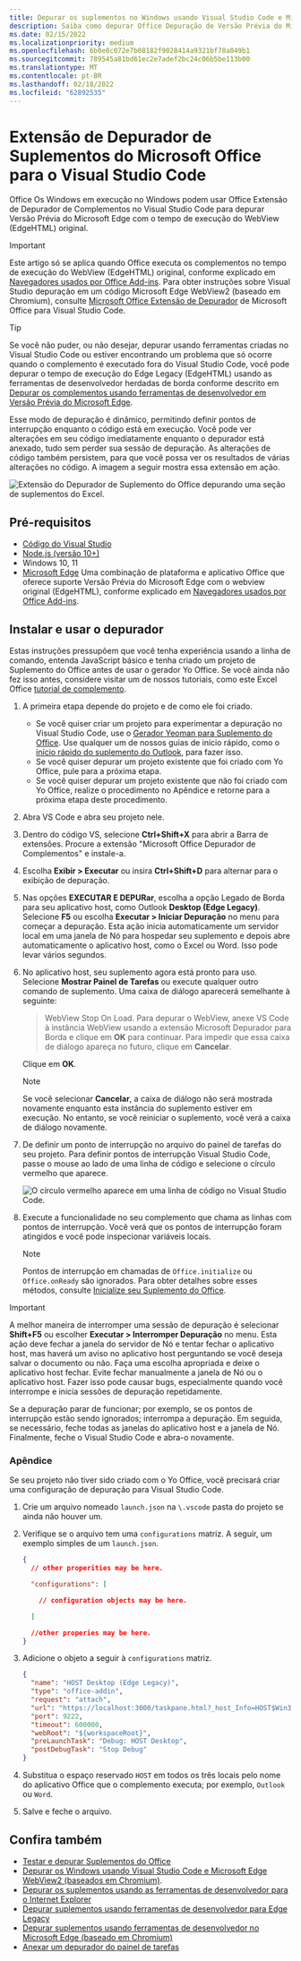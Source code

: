 ```yaml
---
title: Depurar os suplementos no Windows usando Visual Studio Code e Microsoft Edge WebView herdado (EdgeHTML)
description: Saiba como depurar Office Depuração de Versão Prévia do Microsoft Edge Que usam o WebView (EdgeHTML) usando Office Extensão de Depurador de Office no VS Code.
ms.date: 02/15/2022
ms.localizationpriority: medium
ms.openlocfilehash: 6b0e8c072e7b08182f9028414a9321bf78a049b1
ms.sourcegitcommit: 789545a81bd61ec2e7adef2bc24c06b5be113b00
ms.translationtype: MT
ms.contentlocale: pt-BR
ms.lasthandoff: 02/18/2022
ms.locfileid: "62892535"
---
```

# <a name="microsoft-office-add-in-debugger-extension-for-visual-studio-code"></a>Extensão de Depurador de Suplementos do Microsoft Office para o Visual Studio Code

Office Os Windows em execução no Windows podem usar Office Extensão de Depurador de Complementos no Visual Studio Code para depurar Versão Prévia do Microsoft Edge com o tempo de execução do WebView (EdgeHTML) original. 

> [!IMPORTANT]
> Este artigo só se aplica quando Office executa os complementos no tempo de execução do WebView (EdgeHTML) original, conforme explicado em [Navegadores usados por Office Add-ins](../concepts/browsers-used-by-office-web-add-ins.md). Para obter instruções sobre Visual Studio depuração em um código Microsoft Edge WebView2 (baseado em Chromium), consulte [Microsoft Office Extensão de Depurador](debug-desktop-using-edge-chromium.md) de Microsoft Office para Visual Studio Code.

> [!TIP]
> Se você não puder, ou não desejar, depurar usando ferramentas criadas no Visual Studio Code ou estiver encontrando um problema que só ocorre quando o complemento é executado fora do Visual Studio Code, você pode depurar o tempo de execução do Edge Legacy (EdgeHTML) usando as ferramentas de desenvolvedor herdadas de borda conforme descrito em [Depurar os complementos usando ferramentas de desenvolvedor em Versão Prévia do Microsoft Edge](debug-add-ins-using-devtools-edge-legacy.md).

Esse modo de depuração é dinâmico, permitindo definir pontos de interrupção enquanto o código está em execução. Você pode ver alterações em seu código imediatamente enquanto o depurador está anexado, tudo sem perder sua sessão de depuração. As alterações de código também persistem, para que você possa ver os resultados de várias alterações no código. A imagem a seguir mostra essa extensão em ação.

![Extensão do Depurador de Suplemento do Office depurando uma seção de suplementos do Excel.](../images/vs-debugger-extension-for-office-addins.jpg)

## <a name="prerequisites"></a>Pré-requisitos

- [Código do Visual Studio](https://code.visualstudio.com/)
- [Node.js (versão 10+)](https://nodejs.org/)
- Windows 10, 11
- [Microsoft Edge](https://www.microsoft.com/edge) Uma combinação de plataforma e aplicativo Office que oferece suporte Versão Prévia do Microsoft Edge com o webview original (EdgeHTML), conforme explicado em [Navegadores usados por Office Add-ins](../concepts/browsers-used-by-office-web-add-ins.md).

## <a name="install-and-use-the-debugger"></a>Instalar e usar o depurador

Estas instruções pressupõem que você tenha experiência usando a linha de comando, entenda JavaScript básico e tenha criado um projeto de Suplemento do Office antes de usar o gerador Yo Office. Se você ainda não fez isso antes, considere visitar um de nossos tutoriais, como este Excel Office [tutorial de complemento](../tutorials/excel-tutorial.md).

1. A primeira etapa depende do projeto e de como ele foi criado.

   - Se você quiser criar um projeto para experimentar a depuração no Visual Studio Code, use o [Gerador Yeoman para Suplemento do Office](https://github.com/OfficeDev/generator-office). Use qualquer um de nossos guias de início rápido, como o [início rápido do suplemento do Outlook](../quickstarts/outlook-quickstart.md), para fazer isso. 
   - Se você quiser depurar um projeto existente que foi criado com Yo Office, pule para a próxima etapa.
   - Se você quiser depurar um projeto existente que não foi criado com Yo Office, realize o procedimento no Apêndice e retorne para a próxima [](#appendix) etapa deste procedimento.


1. Abra VS Code e abra seu projeto nele. 

1. Dentro do código VS, selecione **Ctrl+Shift+X** para abrir a Barra de extensões. Procure a extensão "Microsoft Office Depurador de Complementos" e instale-a.

1. Escolha  **Exibir > Executar** ou insira **Ctrl+Shift+D** para alternar para o exibição de depuração.

1. Nas opções **EXECUTAR E DEPURar**, escolha a opção Legado de Borda para seu aplicativo host, como Outlook **Desktop (Edge Legacy)**. Selecione **F5** ou escolha **Executar > Iniciar Depuração** no menu para começar a depuração. Esta ação inicia automaticamente um servidor local em uma janela de Nó para hospedar seu suplemento e depois abre automaticamente o aplicativo host, como o Excel ou Word. Isso pode levar vários segundos.

1. No aplicativo host, seu suplemento agora está pronto para uso. Selecione **Mostrar Painel de Tarefas** ou execute qualquer outro comando de suplemento. Uma caixa de diálogo aparecerá semelhante à seguinte:

   > WebView Stop On Load.
   > Para depurar o WebView, anexe VS Code à instância WebView usando a extensão Microsoft Depurador para Borda e clique em **OK** para continuar. Para impedir que essa caixa de diálogo apareça no futuro, clique em **Cancelar**.

   Clique em **OK**.

   > [!NOTE]
   > Se você selecionar **Cancelar**, a caixa de diálogo não será mostrada novamente enquanto esta instância do suplemento estiver em execução. No entanto, se você reiniciar o suplemento, você verá a caixa de diálogo novamente.

1. De definir um ponto de interrupção no arquivo do painel de tarefas do seu projeto. Para definir pontos de interrupção Visual Studio Code, passe o mouse ao lado de uma linha de código e selecione o círculo vermelho que aparece.

    ![O círculo vermelho aparece em uma linha de código no Visual Studio Code.](../images/set-breakpoint.jpg)

1. Execute a funcionalidade no seu complemento que chama as linhas com pontos de interrupção. Você verá que os pontos de interrupção foram atingidos e você pode inspecionar variáveis locais.

   > [!NOTE]
   > Pontos de interrupção em chamadas de `Office.initialize` ou `Office.onReady` são ignorados. Para obter detalhes sobre esses métodos, consulte [Inicialize seu Suplemento do Office](../develop/initialize-add-in.md).

> [!IMPORTANT]
> A melhor maneira de interromper uma sessão de depuração é selecionar **Shift+F5** ou escolher **Executar > Interromper Depuração** no menu. Esta ação deve fechar a janela do servidor de Nó e tentar fechar o aplicativo host, mas haverá um aviso no aplicativo host perguntando se você deseja salvar o documento ou não. Faça uma escolha apropriada e deixe o aplicativo host fechar. Evite fechar manualmente a janela de Nó ou o aplicativo host. Fazer isso pode causar bugs, especialmente quando você interrompe e inicia sessões de depuração repetidamente.
>
> Se a depuração parar de funcionar; por exemplo, se os pontos de interrupção estão sendo ignorados; interrompa a depuração. Em seguida, se necessário, feche todas as janelas do aplicativo host e a janela de Nó. Finalmente, feche o Visual Studio Code e abra-o novamente.

### <a name="appendix"></a>Apêndice

Se seu projeto não tiver sido criado com o Yo Office, você precisará criar uma configuração de depuração para Visual Studio Code. 

1. Crie um arquivo nomeado `launch.json` na `\.vscode` pasta do projeto se ainda não houver um. 
1. Verifique se o arquivo tem uma `configurations` matriz. A seguir, um exemplo simples de um `launch.json`.

    ```json
    {
      // other properities may be here.

      "configurations": [

        // configuration objects may be here.

      ]

      //other properies may be here.
    }
    ```

1. Adicione o objeto a seguir à `configurations` matriz.

    ```json
    {
      "name": "HOST Desktop (Edge Legacy)",
      "type": "office-addin",
      "request": "attach",
      "url": "https://localhost:3000/taskpane.html?_host_Info=HOST$Win32$16.01$en-US$$$$0",
      "port": 9222,
      "timeout": 600000,
      "webRoot": "${workspaceRoot}",
      "preLaunchTask": "Debug: HOST Desktop",
      "postDebugTask": "Stop Debug"
    }
    ```

1. Substitua o espaço reservado `HOST` em todos os três locais pelo nome do aplicativo Office que o complemento executa; por exemplo, `Outlook` ou `Word`.
1. Salve e feche o arquivo.

## <a name="see-also"></a>Confira também

- [Testar e depurar Suplementos do Office](test-debug-office-add-ins.md)
- [Depurar os Windows usando Visual Studio Code e Microsoft Edge WebView2 (baseados em Chromium)](debug-desktop-using-edge-chromium.md).
- [Depurar os suplementos usando as ferramentas de desenvolvedor para o Internet Explorer](debug-add-ins-using-f12-tools-ie.md)
- [Depurar suplementos usando ferramentas de desenvolvedor para Edge Legacy](debug-add-ins-using-devtools-edge-legacy.md)
- [Depurar suplementos usando ferramentas de desenvolvedor no Microsoft Edge (baseado em Chromium)](debug-add-ins-using-devtools-edge-chromium.md)
- [Anexar um depurador do painel de tarefas](attach-debugger-from-task-pane.md)
